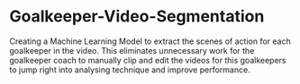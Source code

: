 # Goalkeeper-Video-Segmentation
Creating a Machine Learning Model to extract the scenes of action for each goalkeeper in the video. This eliminates unnecessary work for the goalkeeper coach to manually clip and edit the videos for this goalkeepers to jump right into analysing technique and improve performance. 
